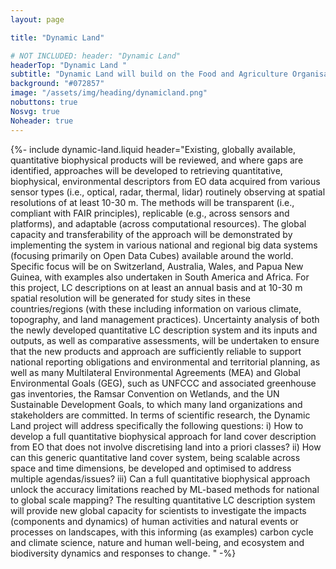 ```yaml
---
layout: page

title: "Dynamic Land"

# NOT INCLUDED: header: "Dynamic Land"
headerTop: "Dynamic Land "
subtitle: "Dynamic Land will build on the Food and Agriculture Organisation (FAO) of the United Nations’ land cover (LC) definition, its Land Cover Classification System (LCCS) taxonomy, and a derived Earth Observation (EO)-based Living Earth LCCS to describe LC as a flexible cube (i.e., stack) of unit-based, quantitative, biophysical, environmental descriptors, without any pre-defined, a priori LC classes." 
background: "#072857"
image: "/assets/img/heading/dynamicland.png"
nobuttons: true
Nosvg: true
Noheader: true
---
```


{%-
include dynamic-land.liquid
header="Existing, globally available, quantitative biophysical products will be reviewed, and where gaps are identified, approaches will be developed to retrieving quantitative, biophysical, environmental descriptors from EO data acquired from various sensor types (i.e., optical, radar, thermal, lidar) routinely observing at spatial resolutions of at least 10-30 m. The methods will be transparent (i.e., compliant with FAIR principles), replicable (e.g., across sensors and platforms), and adaptable (across computational resources). The global capacity and transferability of the approach will be demonstrated by implementing the system in various national and regional big data systems (focusing primarily on Open Data Cubes) available around the world. Specific focus will be on Switzerland, Australia, Wales, and Papua New Guinea, with examples also undertaken in South America and Africa. For this project, LC descriptions on at least an annual basis and at 10-30 m spatial resolution will be generated for study sites in these countries/regions (with these including information on various climate, topography, and land management practices). Uncertainty analysis of both the newly developed quantitative LC description system and its inputs and outputs, as well as comparative assessments, will be undertaken to ensure that the new products and approach are sufficiently reliable to support national reporting obligations and environmental and territorial planning, as well as many Multilateral Environmental Agreements (MEA) and Global Environmental Goals (GEG), such as UNFCCC and associated greenhouse gas inventories, the Ramsar Convention on Wetlands, and the UN Sustainable Development Goals, to which many land organizations and stakeholders are committed. In terms of scientific research, the Dynamic Land project will address specifically the following questions: i) How to develop a full quantitative biophysical approach for land cover description from EO that does not involve discretising land into a priori classes? ii) How can this generic quantitative land cover system, being scalable across space and time dimensions, be developed and optimised to address multiple agendas/issues? iii) Can a full quantitative biophysical approach unlock the accuracy limitations reached by ML-based methods for national to global scale mapping? The resulting quantitative LC description system will provide new global capacity for scientists to investigate the impacts (components and dynamics) of human activities and natural events or processes on landscapes, with this informing (as examples) carbon cycle and climate science, nature and human well-being, and ecosystem and biodiversity dynamics and responses to change. "
-%}
